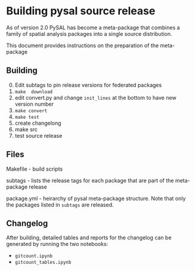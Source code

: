 # Building pysal source release

As of version 2.0 PySAL has become a meta-package that combines a family of spatial analysis packages into a single source distribution.

This document provides instructions on the preparation of the meta-package


## Building

0. Edit subtags to pin release versions for federated packages
1. `make  download`
2. edit convert.py and change `init_lines` at the bottom to have new version number
2. `make convert`
3. `make test`
4. create changelong
5. make src
6. test source release




## Files 


Makefile - build scripts

subtags - lists the release tags for each package that are part of the meta-package release

package.yml - heirarchy of pysal meta-package structure. Note that only the packages listed in `subtags` are released.

## Changelog

After building, detailed tables and reports for the changelog can be generated by running the two notebooks:

- `gitcount.ipynb`
- `gitcount_tables.ipynb`

